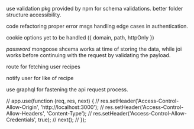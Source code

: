 use validation pkg provided by npm for schema validations.
better folder structure accessibility.

code refactoring
proper error msgs
handling edge cases in authentication.

cookie options yet to be handled ({ domain, path, httpOnly })

*password* mongoose shcema works at time of storing the data, while joi works before continuing with the request by validating the payload.

route for fetching user recipes

notify user for like of recipe

use graphql for fastening the api request process.

// app.use(function (req, res, next) {
//   res.setHeader('Access-Control-Allow-Origin', 'http://localhost:3000');
//   res.setHeader('Access-Control-Allow-Headers', 'Content-Type');
//   res.setHeader('Access-Control-Allow-Credentials', true);
//   next();
// });

